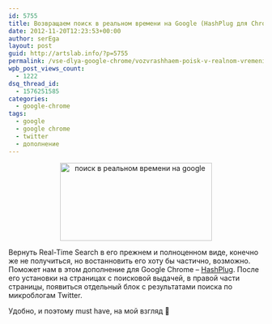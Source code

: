 ```yaml
---
id: 5755
title: Возвращаем поиск в реальном времени на Google (HashPlug для Chrome)
date: 2012-11-20T12:23:53+00:00
author: serEga
layout: post
guid: http://artslab.info/?p=5755
permalink: /vse-dlya-google-chrome/vozvrashhaem-poisk-v-realnom-vremeni-na-google/
wpb_post_views_count:
  - 1222
dsq_thread_id:
  - 1576251585
categories:
  - google-chrome
tags:
  - google
  - google chrome
  - twitter
  - дополнение
---
```

<center>
  <a href="{{site.img_cdn}}/hashplug_dlya_chrome.jpg"><img src="{{site.img_cdn}}/hashplug_dlya_chrome-300x154.jpg" alt="поиск в реальном времени на google" title="hashplug_dlya_chrome" width="300" height="154" class="aligncenter size-medium wp-image-5756" srcset="{{site.img_cdn}}/hashplug_dlya_chrome-300x154.jpg 300w, {{site.img_cdn}}/hashplug_dlya_chrome.jpg 945w" sizes="(max-width: 300px) 100vw, 300px" /></a>
</center>

Вернуть Real-Time Search в его прежнем и полноценном виде, конечно же не получиться, но востанновить его хотy бы частично, возможно. Поможет нам в этом дополнение для Google Chrome &#8211; [HashPlug](https://chrome.google.com/webstore/detail/hashplug-add-twitter-sear/hfbojcndmfkenfoiaengklhlociepkef). После его установки на страницах с поисковой выдачей, в правой части страницы, появиться отдельный блок с результатами поиска по микроблогам Twitter.

Удобно, и поэтому must have, на мой взгляд 🙂